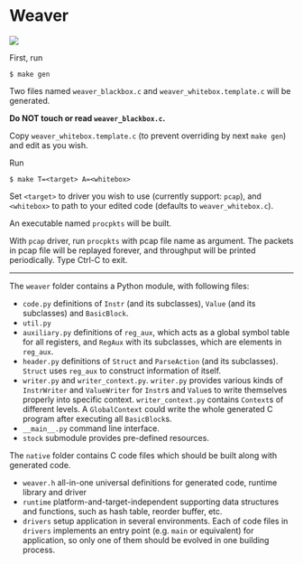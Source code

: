 # Weaver

![](https://github.com/sgdxbc/weaver/workflows/build/badge.svg)

First, run

```
$ make gen
```

Two files named `weaver_blackbox.c` and `weaver_whitebox.template.c` will be generated. 

**Do NOT touch or read `weaver_blackbox.c`.**

Copy `weaver_whitebox.template.c` (to prevent overriding by next `make gen`) and edit as you wish.

Run

```
$ make T=<target> A=<whitebox>
```

Set `<target>` to driver you wish to use (currently support: `pcap`), and `<whitebox>` to path to your 
edited code (defaults to `weaver_whitebox.c`).

An executable named `procpkts` will be built.

With `pcap` driver, run `procpkts` with pcap file name as argument. The packets in pcap file will be 
replayed forever, and throughput will be printed periodically. Type Ctrl-C to exit.

----

The `weaver` folder contains a Python module, with following files:
* `code.py` definitions of `Instr` (and its subclasses), `Value` (and its subclasses) and 
`BasicBlock`.
* `util.py`
* `auxiliary.py` definitions of `reg_aux`, which acts as a global symbol table for all registers, and 
`RegAux` with its subclasses, which are elements in `reg_aux`.
* `header.py` definitions of `Struct` and `ParseAction` (and its subclasses). `Struct` uses `reg_aux`
to construct information of itself.
* `writer.py` and `writer_context.py`. `writer.py` provides various kinds of `InstrWriter` and 
`ValueWriter` for `Instr`s and `Value`s to write themselves properly into specific context. 
`writer_context.py` contains `Context`s of different levels. A `GlobalContext` could write the whole
generated C program after executing all `BasicBlock`s.
* `__main__.py` command line interface.
* `stock` submodule provides pre-defined resources.

The `native` folder contains C code files which should be built along with generated code.
* `weaver.h` all-in-one universal definitions for generated code, runtime library and driver
* `runtime` platform-and-target-independent supporting data structures and functions, such as hash
table, reorder buffer, etc.
* `drivers` setup application in several environments. Each of code files in `drivers` implements an
entry point (e.g. `main` or equivalent) for application, so only one of them should be evolved in one
building process.